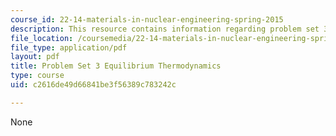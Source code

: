 ```yaml
---
course_id: 22-14-materials-in-nuclear-engineering-spring-2015
description: This resource contains information regarding problem set 3.
file_location: /coursemedia/22-14-materials-in-nuclear-engineering-spring-2015/c2616de49d66841be3f56389c783242c_MIT22_14S15_Pset3.pdf
file_type: application/pdf
layout: pdf
title: Problem Set 3 Equilibrium Thermodynamics
type: course
uid: c2616de49d66841be3f56389c783242c

---
```

None